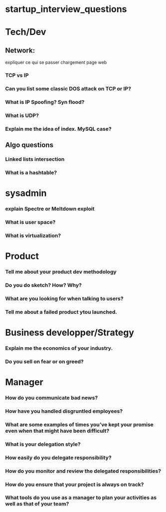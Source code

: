 # startup_interview_questions

# Tech/Dev

## Network:
expliquer ce qui se passer chargement page web

### TCP vs IP

### Can you list some classic DOS attack on TCP or IP?

### What is IP Spoofing? Syn flood?

### What is UDP?

### Explain me the idea of index. MySQL case?

## Algo questions

### Linked lists intersection

### What is a hashtable?

# sysadmin

### explain Spectre or Meltdown exploit

### What is user space?

### What is virtualization?

# Product

### Tell me about your product dev methodology

### Do you do sketch? How? Why?

### What are you looking for when talking to users?

### Tell me about a failed product ytou launched.

# Business developper/Strategy

### Explain me the economics of your industry.

### Do you sell on fear or on greed?

# Manager

### How do you communicate bad news?
### How have you handled disgruntled employees?
### What are some examples of times you’ve kept your promise even when that might have been difficult?


### What is your delegation style?
### How easily do you delegate responsibility?
### How do you monitor and review the delegated responsibilities?

### How do you ensure that your project is always on track?
### What tools do you use as a manager to plan your activities as well as that of your team?

